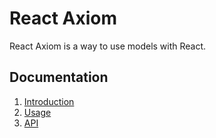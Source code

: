 # React Axiom

React Axiom is a way to use models with React.

## Documentation

1. [Introduction](docs/introduction.md)
2. [Usage](docs/usage.md)
3. [API](docs/api.md)
